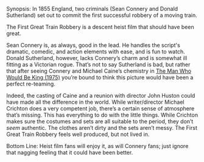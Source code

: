 Synopsis: In 1855 England, two criminals (Sean Connery and Donald Sutherland) set out to commit the first successful robbery of a moving train.

The First Great Train Robbery is a descent heist film that should have been great.

Sean Connery is, as always, good in the lead.  He handles the script's dramatic, comedic, and action elements with ease, and is fun to watch.  Donald Sutherland, however, lacks Connery’s charm and is somewhat ill fitting as a Victorian rogue.  That’s not to say Sutherland is bad, but rather that after seeing Connery and Michael Caine’s chemistry in <a href="/browse/reviews/the-man-who-would-be-king-1975/">The Man Who Would Be King (1975)</a> you’re bound to think this picture would have been a perfect re-teaming.

Indeed, the casting of Caine and a reunion with director John Huston could have made all the difference in the world.  While writer/director Michael Crichton does a very competent job, there’s a certain sense of atmosphere that’s missing.  This has everything to do with the little things.  While Crichton makes sure the costumes and sets are all suitable to the period, they don’t <em>seem</em> authentic.  The clothes aren’t dirty and the sets aren’t messy. The First Great Train Robbery feels well produced, but not lived in.

Bottom Line: Heist film fans will enjoy it, as will Connery fans; just ignore that nagging feeling that it could have been better.